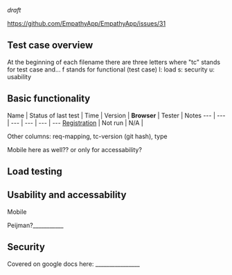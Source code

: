 *draft*


https://github.com/EmpathyApp/EmpathyApp/issues/31



## Test case overview

At the beginning of each filename there are three letters where "tc" stands for test case and...
f stands for functional (test case)
l: load
s: security
u: usability



## Basic functionality

Name | Status of last test | Time | Version | **Browser** | Tester | Notes
--- | --- | --- | --- | --- | ---
[Registration](tc-registration.md) | Not run | N/A |


Other columns: req-mapping, tc-version (git hash), type



Mobile here as well?? or only for accessability?

## Load testing




## Usability and accessability

Mobile

Peijman?___________



## Security

Covered on google docs here: ________________



